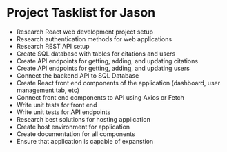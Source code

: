 # Project Tasklist for Jason 

- Research React web development project setup
- Research authentication methods for web applications
- Research REST API setup
- Create SQL database with tables for citations and users
- Create API endpoints for getting, adding, and updating citations
- Create API endpoints for getting, adding, and updating users
- Connect the backend API to SQL Database
- Create React front end components of the application (dashboard, user management tab, etc)
- Connect front end components to API using Axios or Fetch
- Write unit tests for front end
- Write unit tests for API endpoints
- Research best solutions for hosting application
- Create host environment for application
- Create documentation for all components
- Ensure that application is capable of expanstion 
